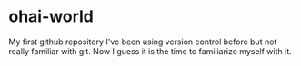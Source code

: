 # ohai-world
My first github repository
I've been using version control before but not really familiar with git. Now I guess it is the time to familiarize myself with it.
